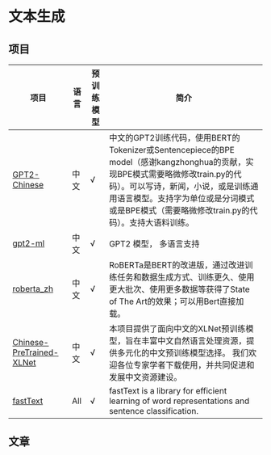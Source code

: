 # 文本生成


## 项目

| 项目 | 语言 | 预训练模型 | 简介 |
| ---- | ---- | ---- | ---- |
| [GPT2-Chinese](https://github.com/Morizeyao/GPT2-Chinese) | 中文 | √ | 中文的GPT2训练代码，使用BERT的Tokenizer或Sentencepiece的BPE model（感谢kangzhonghua的贡献，实现BPE模式需要略微修改train.py的代码）。可以写诗，新闻，小说，或是训练通用语言模型。支持字为单位或是分词模式或是BPE模式（需要略微修改train.py的代码）。支持大语料训练。 |
| [gpt2-ml](https://github.com/imcaspar/gpt2-ml) | 中文 | √ | GPT2 模型， 多语言支持 |
| [roberta_zh](https://github.com/brightmart/roberta_zh) | 中文 | √ | RoBERTa是BERT的改进版，通过改进训练任务和数据生成方式、训练更久、使用更大批次、使用更多数据等获得了State of The Art的效果；可以用Bert直接加载。|
| [Chinese-PreTrained-XLNet](https://github.com/ymcui/Chinese-PreTrained-XLNet) | 中文 | √ |  本项目提供了面向中文的XLNet预训练模型，旨在丰富中文自然语言处理资源，提供多元化的中文预训练模型选择。 我们欢迎各位专家学者下载使用，并共同促进和发展中文资源建设。|
| [fastText](https://github.com/facebookresearch/fastText) | All | √ | fastText is a library for efficient learning of word representations and sentence classification. |


## 文章
